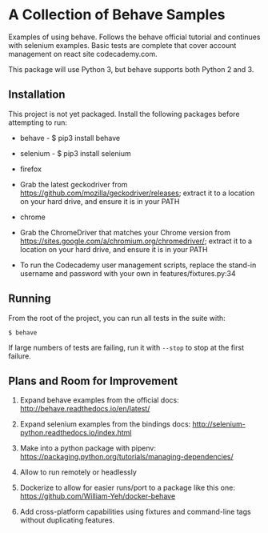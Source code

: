 # A Collection of Behave Samples

Examples of using behave.  Follows the behave official tutorial and continues with selenium examples.  Basic tests are complete that cover account management on react site codecademy.com.

This package will use Python 3, but behave supports both Python 2 and 3.

## Installation

This project is not yet packaged.  Install the following packages before attempting to run:

* behave - $ pip3 install behave

* selenium - $ pip3 install selenium

* firefox

* Grab the latest geckodriver from https://github.com/mozilla/geckodriver/releases; extract it to a location on your hard drive, and ensure it is in your PATH

* chrome

* Grab the ChromeDriver that matches your Chrome version from https://sites.google.com/a/chromium.org/chromedriver/; extract it to a location on your hard drive, and ensure it is in your PATH

* To run the Codecademy user management scripts, replace the stand-in username and password with your own in features/fixtures.py:34

## Running

From the root of the project, you can run all tests in the suite with:

    $ behave

If large numbers of tests are failing, run it with `--stop` to stop at the first failure.

## Plans and Room for Improvement

1. Expand behave examples from the official docs: http://behave.readthedocs.io/en/latest/

1. Expand selenium examples from the bindings docs: http://selenium-python.readthedocs.io/index.html

1. Make into a python package with pipenv: https://packaging.python.org/tutorials/managing-dependencies/

1. Allow to run remotely or headlessly

1. Dockerize to allow for easier runs/port to a package like this one: https://github.com/William-Yeh/docker-behave

1. Add cross-platform capabilities using fixtures and command-line tags without duplicating features.
